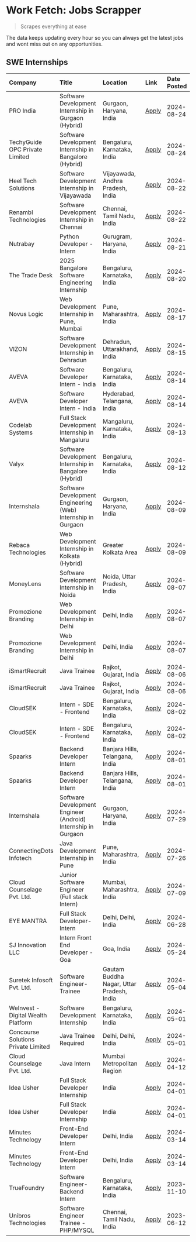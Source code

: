 # Work Fetch: Jobs Scrapper
> Scrapes everything at ease

The data keeps updating every hour so you can always get the latest jobs and wont miss out on any opportunities.

## SWE Internships
<!--START_SECTION:workfetch-->
| Company                             | Title                                                         | Location                                  | Link                                                                                                                                                                                                                                                                                      | Date Posted   |
|:------------------------------------|:--------------------------------------------------------------|:------------------------------------------|:------------------------------------------------------------------------------------------------------------------------------------------------------------------------------------------------------------------------------------------------------------------------------------------|:--------------|
| PRO India                           | Software Development Internship in Gurgaon (Hybrid)           | Gurgaon, Haryana, India                   | [Apply](https://in.linkedin.com/jobs/view/software-development-internship-in-gurgaon-hybrid-at-pro-india-4009587664?position=44&pageNum=0&refId=3RaoNzesJA%2FUmWEEcNJdBQ%3D%3D&trackingId=szA1E3T9R6pARbaGnQOS9Q%3D%3D&trk=public_jobs_jserp-result_search-card)                          | 2024-08-24    |
| TechyGuide OPC Private Limited      | Software Development Internship in Bangalore (Hybrid)         | Bengaluru, Karnataka, India               | [Apply](https://in.linkedin.com/jobs/view/software-development-internship-in-bangalore-hybrid-at-techyguide-opc-private-limited-4009591646?position=53&pageNum=0&refId=3RaoNzesJA%2FUmWEEcNJdBQ%3D%3D&trackingId=q96z2%2BmVqgPKWaRrZTcoWg%3D%3D&trk=public_jobs_jserp-result_search-card) | 2024-08-24    |
| Heel Tech Solutions                 | Software Development Internship in Vijayawada                 | Vijayawada, Andhra Pradesh, India         | [Apply](https://in.linkedin.com/jobs/view/software-development-internship-in-vijayawada-at-heel-tech-solutions-4007906692?position=38&pageNum=0&refId=3RaoNzesJA%2FUmWEEcNJdBQ%3D%3D&trackingId=WRPZE2o3lH%2BUkmLM2WU1Sg%3D%3D&trk=public_jobs_jserp-result_search-card)                  | 2024-08-22    |
| Renambl Technologies                | Software Development Internship in Chennai                    | Chennai, Tamil Nadu, India                | [Apply](https://in.linkedin.com/jobs/view/software-development-internship-in-chennai-at-renambl-technologies-4007910299?position=48&pageNum=0&refId=3RaoNzesJA%2FUmWEEcNJdBQ%3D%3D&trackingId=qaqgzhY%2F9d0tNMAAAq%2FrIA%3D%3D&trk=public_jobs_jserp-result_search-card)                  | 2024-08-22    |
| Nutrabay                            | Python Developer - Intern                                     | Gurugram, Haryana, India                  | [Apply](https://in.linkedin.com/jobs/view/python-developer-intern-at-nutrabay-4003909226?position=46&pageNum=0&refId=3RaoNzesJA%2FUmWEEcNJdBQ%3D%3D&trackingId=7GbCY9ShEVAbjeBBC3oBHA%3D%3D&trk=public_jobs_jserp-result_search-card)                                                     | 2024-08-21    |
| The Trade Desk                      | 2025 Bangalore Software Engineering Internship                | Bengaluru, Karnataka, India               | [Apply](https://in.linkedin.com/jobs/view/2025-bangalore-software-engineering-internship-at-the-trade-desk-3987456531?position=11&pageNum=0&refId=3RaoNzesJA%2FUmWEEcNJdBQ%3D%3D&trackingId=ZMWkKbnVn8t0uMnkSwakWA%3D%3D&trk=public_jobs_jserp-result_search-card)                        | 2024-08-20    |
| Novus Logic                         | Web Development Internship in Pune, Mumbai                    | Pune, Maharashtra, India                  | [Apply](https://in.linkedin.com/jobs/view/web-development-internship-in-pune-mumbai-at-novus-logic-4003713081?position=51&pageNum=0&refId=3RaoNzesJA%2FUmWEEcNJdBQ%3D%3D&trackingId=Nq9E0aQVlS2QOuxQr6NkmA%3D%3D&trk=public_jobs_jserp-result_search-card)                                | 2024-08-17    |
| VIZON                               | Software Development Internship in Dehradun                   | Dehradun, Uttarakhand, India              | [Apply](https://in.linkedin.com/jobs/view/software-development-internship-in-dehradun-at-vizon-4002068899?position=12&pageNum=0&refId=3RaoNzesJA%2FUmWEEcNJdBQ%3D%3D&trackingId=IEBrvdu8IgjwJNH5oBX3Rw%3D%3D&trk=public_jobs_jserp-result_search-card)                                    | 2024-08-15    |
| AVEVA                               | Software Developer Intern - India                             | Bengaluru, Karnataka, India               | [Apply](https://in.linkedin.com/jobs/view/software-developer-intern-india-at-aveva-3998279987?position=8&pageNum=0&refId=3RaoNzesJA%2FUmWEEcNJdBQ%3D%3D&trackingId=N%2BhlbDuUQHPWWLJ9fhFYDQ%3D%3D&trk=public_jobs_jserp-result_search-card)                                               | 2024-08-14    |
| AVEVA                               | Software Developer Intern - India                             | Hyderabad, Telangana, India               | [Apply](https://in.linkedin.com/jobs/view/software-developer-intern-india-at-aveva-3998281598?position=14&pageNum=0&refId=3RaoNzesJA%2FUmWEEcNJdBQ%3D%3D&trackingId=b53v%2BSrEv2rS2IWzW0VnHA%3D%3D&trk=public_jobs_jserp-result_search-card)                                              | 2024-08-14    |
| Codelab Systems                     | Full Stack Development Internship in Mangaluru                | Mangaluru, Karnataka, India               | [Apply](https://in.linkedin.com/jobs/view/full-stack-development-internship-in-mangaluru-at-codelab-systems-4000806317?position=59&pageNum=0&refId=3RaoNzesJA%2FUmWEEcNJdBQ%3D%3D&trackingId=y5slJnqoi0urmnQTp3zU8A%3D%3D&trk=public_jobs_jserp-result_search-card)                       | 2024-08-13    |
| Valyx                               | Software Development Internship in Bangalore (Hybrid)         | Bengaluru, Karnataka, India               | [Apply](https://in.linkedin.com/jobs/view/software-development-internship-in-bangalore-hybrid-at-valyx-3999788730?position=19&pageNum=0&refId=3RaoNzesJA%2FUmWEEcNJdBQ%3D%3D&trackingId=csG5MY6MPP8j1FoMxOHMUA%3D%3D&trk=public_jobs_jserp-result_search-card)                            | 2024-08-12    |
| Internshala                         | Software Development Engineering (Web) Internship in Gurgaon  | Gurgaon, Haryana, India                   | [Apply](https://in.linkedin.com/jobs/view/software-development-engineering-web-internship-in-gurgaon-at-internshala-3997620471?position=4&pageNum=0&refId=3RaoNzesJA%2FUmWEEcNJdBQ%3D%3D&trackingId=rMm8iGH3F%2FN80lQrbzFVtg%3D%3D&trk=public_jobs_jserp-result_search-card)              | 2024-08-09    |
| Rebaca Technologies                 | Web Development Internship in Kolkata (Hybrid)                | Greater Kolkata Area                      | [Apply](https://in.linkedin.com/jobs/view/web-development-internship-in-kolkata-hybrid-at-rebaca-technologies-3997621369?position=43&pageNum=0&refId=3RaoNzesJA%2FUmWEEcNJdBQ%3D%3D&trackingId=A%2B2xiAPFBKvB%2BS4eyGZdoA%3D%3D&trk=public_jobs_jserp-result_search-card)                 | 2024-08-09    |
| MoneyLens                           | Software Development Internship in Noida                      | Noida, Uttar Pradesh, India               | [Apply](https://in.linkedin.com/jobs/view/software-development-internship-in-noida-at-moneylens-3995563481?position=7&pageNum=0&refId=3RaoNzesJA%2FUmWEEcNJdBQ%3D%3D&trackingId=nMtYjcQR9zb5SbgrihV3oA%3D%3D&trk=public_jobs_jserp-result_search-card)                                    | 2024-08-07    |
| Promozione Branding                 | Web Development Internship in Delhi                           | Delhi, India                              | [Apply](https://in.linkedin.com/jobs/view/web-development-internship-in-delhi-at-promozione-branding-3995559880?position=29&pageNum=0&refId=3RaoNzesJA%2FUmWEEcNJdBQ%3D%3D&trackingId=8FVXTyR5fVQXSII32hpi7g%3D%3D&trk=public_jobs_jserp-result_search-card)                              | 2024-08-07    |
| Promozione Branding                 | Web Development Internship in Delhi                           | Delhi, India                              | [Apply](https://in.linkedin.com/jobs/view/web-development-internship-in-delhi-at-promozione-branding-3995559880?position=4&pageNum=2&refId=2UXDuRG2qtuWA76kNmNwTw%3D%3D&trackingId=MxHfeTHWAa1G6LqJLNVK2w%3D%3D&trk=public_jobs_jserp-result_search-card)                                 | 2024-08-07    |
| iSmartRecruit                       | Java Trainee                                                  | Rajkot, Gujarat, India                    | [Apply](https://in.linkedin.com/jobs/view/java-trainee-at-ismartrecruit-3992301825?position=34&pageNum=0&refId=3RaoNzesJA%2FUmWEEcNJdBQ%3D%3D&trackingId=nTfBqEnNm7oxAypJI2%2BfLg%3D%3D&trk=public_jobs_jserp-result_search-card)                                                         | 2024-08-06    |
| iSmartRecruit                       | Java Trainee                                                  | Rajkot, Gujarat, India                    | [Apply](https://in.linkedin.com/jobs/view/java-trainee-at-ismartrecruit-3992301825?position=9&pageNum=2&refId=2UXDuRG2qtuWA76kNmNwTw%3D%3D&trackingId=V3SvXQTD%2F4xyQHSoQS6tTw%3D%3D&trk=public_jobs_jserp-result_search-card)                                                            | 2024-08-06    |
| CloudSEK                            | Intern - SDE - Frontend                                       | Bengaluru, Karnataka, India               | [Apply](https://in.linkedin.com/jobs/view/intern-sde-frontend-at-cloudsek-3991574495?position=28&pageNum=0&refId=3RaoNzesJA%2FUmWEEcNJdBQ%3D%3D&trackingId=%2Bp7HMjPgsMEc2I7w21R8wg%3D%3D&trk=public_jobs_jserp-result_search-card)                                                       | 2024-08-02    |
| CloudSEK                            | Intern - SDE - Frontend                                       | Bengaluru, Karnataka, India               | [Apply](https://in.linkedin.com/jobs/view/intern-sde-frontend-at-cloudsek-3991574495?position=3&pageNum=2&refId=2UXDuRG2qtuWA76kNmNwTw%3D%3D&trackingId=9msUfxmdYlis1ctndEzAIg%3D%3D&trk=public_jobs_jserp-result_search-card)                                                            | 2024-08-02    |
| Spaarks                             | Backend Developer Intern                                      | Banjara Hills, Telangana, India           | [Apply](https://in.linkedin.com/jobs/view/backend-developer-intern-at-spaarks-3990226465?position=32&pageNum=0&refId=3RaoNzesJA%2FUmWEEcNJdBQ%3D%3D&trackingId=7od9XfhRoZnQmcCzw9EkuA%3D%3D&trk=public_jobs_jserp-result_search-card)                                                     | 2024-08-01    |
| Spaarks                             | Backend Developer Intern                                      | Banjara Hills, Telangana, India           | [Apply](https://in.linkedin.com/jobs/view/backend-developer-intern-at-spaarks-3990226465?position=7&pageNum=2&refId=2UXDuRG2qtuWA76kNmNwTw%3D%3D&trackingId=CptXDdC6ZrMkNeVOLoQSWA%3D%3D&trk=public_jobs_jserp-result_search-card)                                                        | 2024-08-01    |
| Internshala                         | Software Development Engineer (Android) Internship in Gurgaon | Gurgaon, Haryana, India                   | [Apply](https://in.linkedin.com/jobs/view/software-development-engineer-android-internship-in-gurgaon-at-internshala-3987153031?position=50&pageNum=0&refId=3RaoNzesJA%2FUmWEEcNJdBQ%3D%3D&trackingId=UQKxj9DfdTnWamCOqufmFw%3D%3D&trk=public_jobs_jserp-result_search-card)              | 2024-07-29    |
| ConnectingDots Infotech             | Java Development Internship in Pune                           | Pune, Maharashtra, India                  | [Apply](https://in.linkedin.com/jobs/view/java-development-internship-in-pune-at-connectingdots-infotech-3983314097?position=42&pageNum=0&refId=3RaoNzesJA%2FUmWEEcNJdBQ%3D%3D&trackingId=ldp8YL5LmWlidl7nC7qeLA%3D%3D&trk=public_jobs_jserp-result_search-card)                          | 2024-07-26    |
| Cloud Counselage Pvt. Ltd.          | Junior Software Engineer (Full stack Intern)                  | Mumbai, Maharashtra, India                | [Apply](https://in.linkedin.com/jobs/view/junior-software-engineer-full-stack-intern-at-cloud-counselage-pvt-ltd-3967725851?position=24&pageNum=0&refId=3RaoNzesJA%2FUmWEEcNJdBQ%3D%3D&trackingId=fnDOECaMor6SD%2BSbaq2tIw%3D%3D&trk=public_jobs_jserp-result_search-card)                | 2024-07-09    |
| EYE MANTRA                          | Full Stack Developer- Intern                                  | Delhi, Delhi, India                       | [Apply](https://in.linkedin.com/jobs/view/full-stack-developer-intern-at-eye-mantra-3960988037?position=58&pageNum=0&refId=3RaoNzesJA%2FUmWEEcNJdBQ%3D%3D&trackingId=PJH4dNUHROvZksELpwnpGQ%3D%3D&trk=public_jobs_jserp-result_search-card)                                               | 2024-06-28    |
| SJ Innovation LLC                   | Intern Front End Developer - Goa                              | Goa, India                                | [Apply](https://in.linkedin.com/jobs/view/intern-front-end-developer-goa-at-sj-innovation-llc-3931678611?position=20&pageNum=0&refId=3RaoNzesJA%2FUmWEEcNJdBQ%3D%3D&trackingId=zcdfwKWvd30Joeot4gQN8g%3D%3D&trk=public_jobs_jserp-result_search-card)                                     | 2024-05-24    |
| Suretek Infosoft Pvt. Ltd.          | Software Engineer-Trainee                                     | Gautam Buddha Nagar, Uttar Pradesh, India | [Apply](https://in.linkedin.com/jobs/view/software-engineer-trainee-at-suretek-infosoft-pvt-ltd-3916999948?position=45&pageNum=0&refId=3RaoNzesJA%2FUmWEEcNJdBQ%3D%3D&trackingId=uDMkl2d0BndkQ1Ys0ODWmg%3D%3D&trk=public_jobs_jserp-result_search-card)                                   | 2024-05-04    |
| WeInvest - Digital Wealth Platform  | Software Development Internship                               | Bengaluru, Karnataka, India               | [Apply](https://in.linkedin.com/jobs/view/software-development-internship-at-weinvest-digital-wealth-platform-3912867225?position=3&pageNum=0&refId=3RaoNzesJA%2FUmWEEcNJdBQ%3D%3D&trackingId=4HfuUbEOMJK463FyausAxw%3D%3D&trk=public_jobs_jserp-result_search-card)                      | 2024-05-01    |
| Concourse Solutions Private Limited | Java Trainee Required                                         | Delhi, Delhi, India                       | [Apply](https://in.linkedin.com/jobs/view/java-trainee-required-at-concourse-solutions-private-limited-3912869388?position=17&pageNum=0&refId=3RaoNzesJA%2FUmWEEcNJdBQ%3D%3D&trackingId=lOnetP%2BfMDEh%2FkiJpTJ1vw%3D%3D&trk=public_jobs_jserp-result_search-card)                        | 2024-05-01    |
| Cloud Counselage Pvt. Ltd.          | Java Intern                                                   | Mumbai Metropolitan Region                | [Apply](https://in.linkedin.com/jobs/view/java-intern-at-cloud-counselage-pvt-ltd-3896025667?position=49&pageNum=0&refId=3RaoNzesJA%2FUmWEEcNJdBQ%3D%3D&trackingId=otT9W1LCW9%2Bszkrrp%2BZprw%3D%3D&trk=public_jobs_jserp-result_search-card)                                             | 2024-04-12    |
| Idea Usher                          | Full Stack Developer Internship                               | India                                     | [Apply](https://in.linkedin.com/jobs/view/full-stack-developer-internship-at-idea-usher-3879565540?position=31&pageNum=0&refId=3RaoNzesJA%2FUmWEEcNJdBQ%3D%3D&trackingId=QYhRY2zzEdrPxAuedynyxQ%3D%3D&trk=public_jobs_jserp-result_search-card)                                           | 2024-04-01    |
| Idea Usher                          | Full Stack Developer Internship                               | India                                     | [Apply](https://in.linkedin.com/jobs/view/full-stack-developer-internship-at-idea-usher-3879565540?position=6&pageNum=2&refId=2UXDuRG2qtuWA76kNmNwTw%3D%3D&trackingId=zcSi16F0IKbcMRdb1keb4Q%3D%3D&trk=public_jobs_jserp-result_search-card)                                              | 2024-04-01    |
| Minutes Technology                  | Front-End Developer Intern                                    | Delhi, India                              | [Apply](https://in.linkedin.com/jobs/view/front-end-developer-intern-at-minutes-technology-3853712549?position=27&pageNum=0&refId=3RaoNzesJA%2FUmWEEcNJdBQ%3D%3D&trackingId=zR0ZeSMrjaWmYBe%2FyeGCHA%3D%3D&trk=public_jobs_jserp-result_search-card)                                      | 2024-03-14    |
| Minutes Technology                  | Front-End Developer Intern                                    | Delhi, India                              | [Apply](https://in.linkedin.com/jobs/view/front-end-developer-intern-at-minutes-technology-3853712549?position=2&pageNum=2&refId=2UXDuRG2qtuWA76kNmNwTw%3D%3D&trackingId=mmaERlHx8lAUU0Uxz3hfCA%3D%3D&trk=public_jobs_jserp-result_search-card)                                           | 2024-03-14    |
| TrueFoundry                         | Software Engineer-Backend Intern                              | Bengaluru, Karnataka, India               | [Apply](https://in.linkedin.com/jobs/view/software-engineer-backend-intern-at-truefoundry-3779508170?position=54&pageNum=0&refId=3RaoNzesJA%2FUmWEEcNJdBQ%3D%3D&trackingId=HyKaGyDE90OvlN9KWAIfVA%3D%3D&trk=public_jobs_jserp-result_search-card)                                         | 2023-11-10    |
| Unibros Technologies                | Software Engineer Trainee - PHP/MYSQL                         | Chennai, Tamil Nadu, India                | [Apply](https://in.linkedin.com/jobs/view/software-engineer-trainee-php-mysql-at-unibros-technologies-3656599241?position=57&pageNum=0&refId=3RaoNzesJA%2FUmWEEcNJdBQ%3D%3D&trackingId=Uzbq%2FlHWIEzpvjMW2ZckGA%3D%3D&trk=public_jobs_jserp-result_search-card)                           | 2023-06-12    |
<!--END_SECTION:workfetch-->
